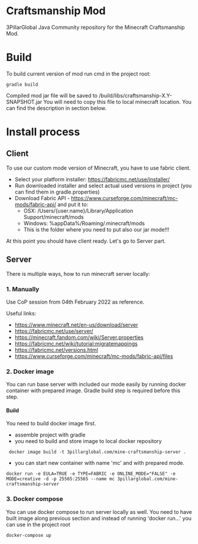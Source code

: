 # Craftsmanship Mod

3PillarGlobal Java Community repository for the Minecraft Craftsmanship Mod.

# Build

To build current version of mod run cmd in the project root:
```
gradle build
```

Compiled mod jar file will be saved to <root>/build/libs/craftsmanship-X.Y-SNAPSHOT.jar You will need to copy this file to local minecraft location. You can find the description in section below.
# Install process

## Client

To use our custom mode version of Minecraft, you have to use fabric client.
* Select your platform installer: https://fabricmc.net/use/installer/
* Run downloaded installer and select actual used versions in project (you can find them in gradle.properties)
* Download Fabric API - https://www.curseforge.com/minecraft/mc-mods/fabric-api/ and put it to:
  * OSX: /Users/{user.name}/Library/Application Support/minecraft/mods
  * Windows: %appData%/Roaming/.minecraft/mods
  * This is the folder where you need to put also our jar mode!!!

At this point you should have client ready. Let's go to Server part.

## Server

There is multiple ways, how to run minecraft server locally:

### 1. Manually

Use CoP session from 04th February 2022 as reference.

Useful links:
* https://www.minecraft.net/en-us/download/server
* https://fabricmc.net/use/server/
* https://minecraft.fandom.com/wiki/Server.properties
* https://fabricmc.net/wiki/tutorial:migratemappings
* https://fabricmc.net/versions.html
* https://www.curseforge.com/minecraft/mc-mods/fabric-api/files

### 2. Docker image

You can run base server with included our mode easily by running docker container with prepared image. Gradle build step is required before this step.

#### Build

You need to build docker image first.

* assemble project with gradle
* you need to build and store image to local docker repository
```
 docker image build -t 3pillarglobal.com/mine-craftsmanship-server .
```
* you can start new container with name 'mc' and with prepared mode.
```
docker run -e EULA=TRUE -e TYPE=FABRIC -e ONLINE_MODE="FALSE" -e MODE=creative -d -p 25565:25565 --name mc 3pillarglobal.com/mine-craftsmanship-server
```

### 3. Docker compose
You can use docker compose to run server locally as well. You need to have built image along previous section and instead of running 'docker run...' you can use in the project root 
```
docker-compose up
```